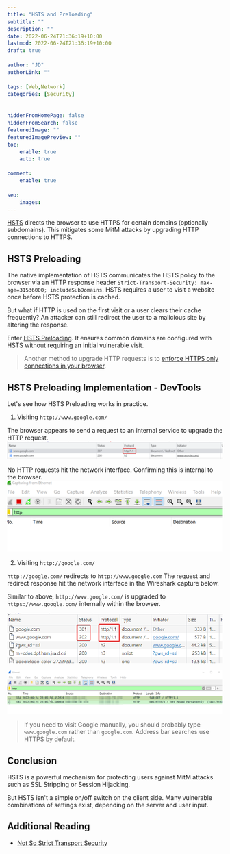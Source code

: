 ```yaml
---
title: "HSTS and Preloading"
subtitle: ""
description: ""
date: 2022-06-24T21:36:19+10:00
lastmod: 2022-06-24T21:36:19+10:00
draft: true

author: "JD"
authorLink: ""

tags: [Web,Network]
categories: [Security]


hiddenFromHomePage: false
hiddenFromSearch: false
featuredImage: ""
featuredImagePreview: ""
toc:
    enable: true
    auto: true

comment:
    enable: true

seo:
    images:
---
```


[HSTS](https://www.chromium.org/hsts/) directs the browser to use HTTPS for certain domains (optionally subdomains). This mitigates some MitM attacks by upgrading HTTP connections to HTTPS.

## HSTS Preloading 
The native implementation of HSTS communicates the HSTS policy to the browser via an HTTP response header `Strict-Transport-Security: max-age=31536000; includeSubDomains`. HSTS requires a user to visit a website once before HSTS protection is cached.

But what if HTTP is used on the first visit or a user clears their cache frequently? An attacker can still redirect the user to a malicious site by altering the response.

Enter [HSTS Preloading](https://hstspreload.org/). It ensures common domains are configured with HSTS without requiring an initial vulnerable visit.

> Another method to upgrade HTTP requests is to [enforce HTTPS only connections in your browser](https://beebom.com/how-enable-https-only-mode-chrome-firefox-edge-safari/).

## HSTS Preloading Implementation - DevTools
Let's see how HSTS Preloading works in practice.

1. Visiting `http://www.google.com/`

The browser appears to send a request to an internal service to upgrade the HTTP request.
![Chrome](/chrome_WTwn1F0gEw.png)

No HTTP requests hit the network interface. Confirming this is internal to the browser.
![Wireshark](/Wireshark_JgWebww8WD.png)

2. Visiting `http://google.com/`

`http://google.com/` redirects to `http://www.google.com` The request and redirect response hit the network interface in the Wireshark capture below.

Similar to above, `http://www.google.com/` is upgraded to `https://www.google.com/` internally within the browser.

![HSTS](/hsts-http.png)

![Wireshark](/Wireshark_OFBvtEFMto.png)

> If you need to visit Google manually, you should probably type `www.google.com` rather than `google.com`. Address bar searches use HTTPS by default.


## Conclusion

HSTS is a powerful mechanism for protecting users against MitM attacks such as SSL Stripping or Session Hijacking.

But HSTS isn't a simple on/off switch on the client side. Many vulnerable combinations of settings exist, depending on the server and user input.

## Additional Reading
- [Not So Strict Transport Security](https://research.aurainfosec.io/not-so-strict-transport-security/)